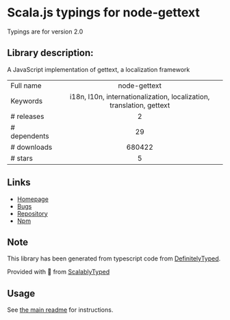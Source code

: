 
# Scala.js typings for node-gettext

Typings are for version 2.0

## Library description:
A JavaScript implementation of gettext, a localization framework

|                    |                 |
| ------------------ | :-------------: |
| Full name          | node-gettext |
| Keywords           | i18n, l10n, internationalization, localization, translation, gettext |
| # releases         | 2 |
| # dependents       | 29 |
| # downloads        | 680422 |
| # stars            | 5 |

## Links
- [Homepage](http://github.com/alexanderwallin/node-gettext)
- [Bugs](https://github.com/alexanderwallin/node-gettext/issues)
- [Repository](https://github.com/alexanderwallin/node-gettext)
- [Npm](https://www.npmjs.com/package/node-gettext)
    


## Note
This library has been generated from typescript code from [DefinitelyTyped](https://definitelytyped.org).

Provided with :purple_heart: from [ScalablyTyped](https://github.com/oyvindberg/ScalablyTyped)

## Usage
See [the main readme](../../readme.md) for instructions.


